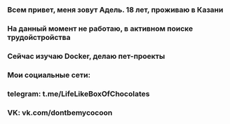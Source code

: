 ### Всем привет, меня зовут Адель. 18 лет, проживаю в Казани
### На данный момент не работаю, в активном поиске трудойстройства
### Сейчас изучаю Docker, делаю пет-проекты
### Мои социальные сети:
### telegram: t.me/LifeLikeBoxOfChocolates
### VK: vk.com/dontbemycocoon


<!--
**waterwa1ker/waterwa1ker** is a ✨ _special_ ✨ repository because its `README.md` (this file) appears on your GitHub profile.

Here are some ideas to get you started:

- 🔭 I’m currently working on ...
- 🌱 I’m currently learning ...
- 👯 I’m looking to collaborate on ...
- 🤔 I’m looking for help with ...
- 💬 Ask me about ...
- 📫 How to reach me: ...
- 😄 Pronouns: ...
- ⚡ Fun fact: ...
-->
